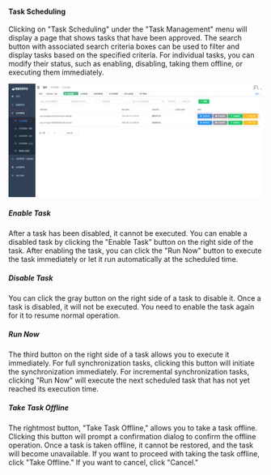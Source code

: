 #### Task Scheduling

Clicking on "Task Scheduling" under the "Task Management" menu will display a page that shows tasks that have been approved. The search button with associated search criteria boxes can be used to filter and display tasks based on the specified criteria. For individual tasks, you can modify their status, such as enabling, disabling, taking them offline, or executing them immediately.

![image-20230620133351561](../../../images/whaleal-data/image-20230620133351561.png)

##### Enable Task

After a task has been disabled, it cannot be executed. You can enable a disabled task by clicking the "Enable Task" button on the right side of the task. After enabling the task, you can click the "Run Now" button to execute the task immediately or let it run automatically at the scheduled time.

##### Disable Task

You can click the gray button on the right side of a task to disable it. Once a task is disabled, it will not be executed. You need to enable the task again for it to resume normal operation.

##### Run Now

The third button on the right side of a task allows you to execute it immediately. For full synchronization tasks, clicking this button will initiate the synchronization immediately. For incremental synchronization tasks, clicking "Run Now" will execute the next scheduled task that has not yet reached its execution time.

##### Take Task Offline

The rightmost button, "Take Task Offline," allows you to take a task offline. Clicking this button will prompt a confirmation dialog to confirm the offline operation. Once a task is taken offline, it cannot be restored, and the task will become unavailable. If you want to proceed with taking the task offline, click "Take Offline." If you want to cancel, click "Cancel."
